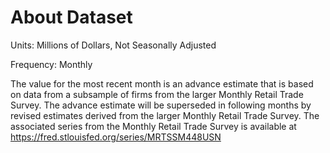# About Dataset

Units: Millions of Dollars, Not Seasonally Adjusted

Frequency: Monthly

The value for the most recent month is an advance estimate that is based on data from a subsample of firms from the larger Monthly Retail Trade Survey. The advance estimate will be superseded in following months by revised estimates derived from the larger Monthly Retail Trade Survey. The associated series from the Monthly Retail Trade Survey is available at https://fred.stlouisfed.org/series/MRTSSM448USN
